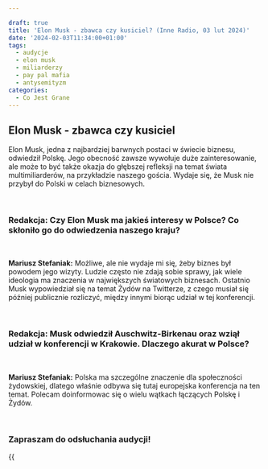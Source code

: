 ```yaml
---

draft: true
title: 'Elon Musk - zbawca czy kusiciel? (Inne Radio, 03 lut 2024)'
date: '2024-02-03T11:34:00+01:00'
tags:
  - audycje
  - elon musk
  - miliarderzy
  - pay pal mafia
  - antysemityzm
categories:
  - Co Jest Grane
---
```

## Elon Musk - zbawca czy kusiciel

Elon Musk, jedna z najbardziej barwnych postaci w świecie biznesu, odwiedził Polskę. Jego obecność zawsze wywołuje duże zainteresowanie, ale może to być także okazja do głębszej refleksji na temat świata multimiliarderów, na przykładzie naszego gościa. Wydaje się, że Musk nie przybył do Polski w celach biznesowych.

<br>
 
### Redakcja: Czy Elon Musk ma jakieś interesy w Polsce? Co skłoniło go do odwiedzenia naszego kraju?

<br>

**Mariusz Stefaniak:** Możliwe, ale nie wydaje mi się, żeby biznes był powodem jego wizyty. Ludzie często nie zdają sobie sprawy, jak wiele ideologia ma znaczenia w największych światowych biznesach. Ostatnio Musk wypowiedział się na temat Żydów na Twitterze, z czego musiał się później publicznie rozliczyć, między innymi biorąc udział w tej konferencji. 
 
<br>
 
### Redakcja: Musk odwiedził Auschwitz-Birkenau oraz wziął udział w konferencji w Krakowie. Dlaczego akurat w Polsce?

<br>

**Mariusz Stefaniak:** Polska ma szczególne znaczenie dla społeczności żydowskiej, dlatego właśnie odbywa się tutaj europejska konferencja na ten temat. Polecam doinformowac się o wielu wątkach łączących Polskę i Żydów.
 
<br>


### Zapraszam do odsłuchania audycji!

{{<audio src="audio/CJG_51_2024_01_27.mp3" caption="Zapis audycji CJG, publikowanej na łamach Innego Radia Głuchołazy w dniu 13 stycznia 2024">}}


